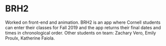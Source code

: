 # BRH2
Worked on front-end and animation. BRH2 is an app where Cornell students can enter their classes for Fall 2019 and the app returns their final dates and times in chronological order. Other students on team: Zachary Vero, Emily Proulx, Katherine Faiola.
